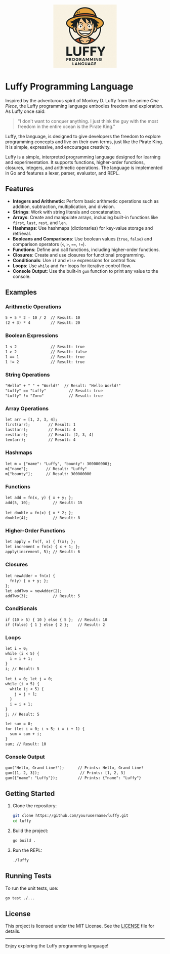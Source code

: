 <p align="center">
  <img src="assets/luffy.png" alt="Luffy Logo" width="200" />
</p>

# Luffy Programming Language

Inspired by the adventurous spirit of Monkey D. Luffy from the anime *One Piece*, the Luffy programming language embodies freedom and exploration. As Luffy once said:

> "I don't want to conquer anything. I just think the guy with the most freedom in the entire ocean is the Pirate King."

Luffy, the language, is designed to give developers the freedom to explore programming concepts and live on their own terms, just like the Pirate King. It is simple, expressive, and encourages creativity.

Luffy is a simple, interpreted programming language designed for learning and experimentation. It supports functions, higher-order functions, closures, integers, and arithmetic operations. The language is implemented in Go and features a lexer, parser, evaluator, and REPL.

## Features

- **Integers and Arithmetic**: Perform basic arithmetic operations such as addition, subtraction, multiplication, and division.
- **Strings**: Work with string literals and concatenation.
- **Arrays**: Create and manipulate arrays, including built-in functions like `first`, `last`, `rest`, and `len`.
- **Hashmaps**: Use hashmaps (dictionaries) for key-value storage and retrieval.
- **Booleans and Comparisons**: Use boolean values (`true`, `false`) and comparison operators (`<`, `>`, `==`, `!=`).
- **Functions**: Define and call functions, including higher-order functions.
- **Closures**: Create and use closures for functional programming.
- **Conditionals**: Use `if` and `else` expressions for control flow.
- **Loops**: Use `while` and `for` loops for iterative control flow.
- **Console Output**: Use the built-in `gum` function to print any value to the console.

## Examples

### Arithmetic Operations
```luffy
5 + 5 * 2 - 10 / 2  // Result: 10
(2 + 3) * 4         // Result: 20
```

### Boolean Expressions
```luffy
1 < 2               // Result: true
1 > 2               // Result: false
1 == 1              // Result: true
1 != 2              // Result: true
```

### String Operations
```luffy
"Hello" + " " + "World!"  // Result: "Hello World!"
"Luffy" == "Luffy"          // Result: true
"Luffy" != "Zoro"           // Result: true
```

### Array Operations
```luffy
let arr = [1, 2, 3, 4];
first(arr);        // Result: 1
last(arr);         // Result: 4
rest(arr);         // Result: [2, 3, 4]
len(arr);          // Result: 4
```

### Hashmaps
```luffy
let m = {"name": "Luffy", "bounty": 300000000};
m["name"];        // Result: "Luffy"
m["bounty"];      // Result: 300000000
```

### Functions
```luffy
let add = fn(x, y) { x + y; };
add(5, 10);          // Result: 15

let double = fn(x) { x * 2; };
double(4);           // Result: 8
```

### Higher-Order Functions
```luffy
let apply = fn(f, x) { f(x); };
let increment = fn(x) { x + 1; };
apply(increment, 5); // Result: 6
```

### Closures
```luffy
let newAdder = fn(x) {
  fn(y) { x + y; };
};
let addTwo = newAdder(2);
addTwo(3);           // Result: 5
```

### Conditionals
```luffy
if (10 > 5) { 10 } else { 5 };  // Result: 10
if (false) { 1 } else { 2 };    // Result: 2
```

### Loops
```luffy
let i = 0;
while (i < 5) {
  i = i + 1;
}
i; // Result: 5

let i = 0; let j = 0; 
while (i < 5) { 
  while (j < 5) { 
    j = j + 1; 
  } 
  i = i + 1; 
} 
j; // Result: 5
```

```luffy
let sum = 0;
for (let i = 0; i < 5; i = i + 1) {
  sum = sum + i;
}
sum; // Result: 10
```

### Console Output
```luffy
gum("Hello, Grand Line!");      // Prints: Hello, Grand Line!
gum([1, 2, 3]);                  // Prints: [1, 2, 3]
gum({"name": "Luffy"});         // Prints: {"name": "Luffy"}
```

## Getting Started

1. Clone the repository:
   ```bash
   git clone https://github.com/yourusername/luffy.git
   cd luffy
   ```

2. Build the project:
   ```bash
   go build .
   ```

3. Run the REPL:
   ```bash
   ./luffy
   ```

## Running Tests

To run the unit tests, use:
```bash
go test ./...
```

## License

This project is licensed under the MIT License. See the [LICENSE](LICENSE) file for details.

---

Enjoy exploring the Luffy programming language!
